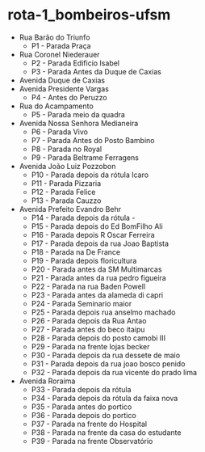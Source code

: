# rota-1_bombeiros-ufsm

- Rua Barão do Triunfo
  - P1 - Parada Praça
- Rua Coronel Niederauer
  - P2 - Parada Edificio Isabel
  - P3 - Parada Antes da Duque de Caxias
- Avenida Duque de Caxias
- Avenida Presidente Vargas
  - P4 - Antes do Peruzzo
- Rua do Acampamento
  - P5 - Parada meio da quadra
- Avenida Nossa Senhora Medianeira
  - P6 - Parada Vivo
  - P7 - Parada Antes do Posto Bambino
  - P8 - Parada no Royal
  - P9 - Parada Beltrame Ferragens
- Avenida João Luiz Pozzobon
  - P10 - Parada depois da rótula Icaro
  - P11 - Parada Pizzaria
  - P12 - Parada Felice
  - P13 - Parada Cauzzo
- Avenida Prefeito Evandro Behr
  - P14 - Parada depois da rótula -
  - P15 - Parada depois do Ed BomFilho Ali
  - P16 - Parada depois R Oscar Ferreira
  - P17 - Parada depois da rua Joao Baptista
  - P18 - Parada na De France
  - P19 - Parada depois floricultura
  - P20 - Parada antes da SM Multimarcas
  - P21 - Parada antes da rua pedro figueira
  - P22 - Parada na rua Baden Powell
  - P23 - Parada antes da alameda di capri
  - P24 - Parada Seminario maior
  - P25 - Parada depois rua anselmo machado
  - P26 - Parada depois da Rua Antao
  - P27 - Parada antes do beco itaipu
  - P28 - Parada depois do posto camobi III
  - P29 - Parada na frente lojas becker
  - P30 - Parada depois da rua dessete de maio
  - P31 - Parada depois da rua joao bosco penido
  - P32 - Parada depois da rua vicente do prado lima
- Avenida Roraima
  - P33 - Parada depois da rótula
  - P34 - Parada depois da rótula da faixa nova
  - P35 - Parada antes do portico
  - P36 - Parada depois do portico
  - P37 - Parada na frente do Hospital
  - P38 - Parada na frente da casa do estudante
  - P39 - Parada na frente Observatório
